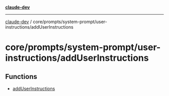 [**claude-dev**](../../../../../README.md)

***

[claude-dev](../../../../../README.md) / core/prompts/system-prompt/user-instructions/addUserInstructions

# core/prompts/system-prompt/user-instructions/addUserInstructions

## Functions

- [addUserInstructions](functions/addUserInstructions.md)
